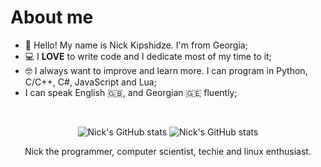 # About me

* 👋 Hello! My name is Nick Kipshidze. I'm from Georgia;
* 💻 I **LOVE** to write code and I dedicate most of my time to it;
* 🤓 I always want to improve and learn more. I can program in Python, C/C++, C#, JavaScript and Lua;
* I can speak English 🇬🇧, and Georgian 🇬🇪 fluently;

<br>

<div align = "center">

![Nick's GitHub stats](https://github-readme-stats.vercel.app/api?username=NickKipshidze&show_icons=true&theme=github_dark_dimmed)
![Nick's GitHub stats](https://github-readme-stats.vercel.app/api/top-langs?username=NickKipshidze&show_icons=true&layout=compact&theme=github_dark_dimmed)

<p>
Nick the programmer, computer scientist, techie and linux enthusiast.
</p>

</div>
